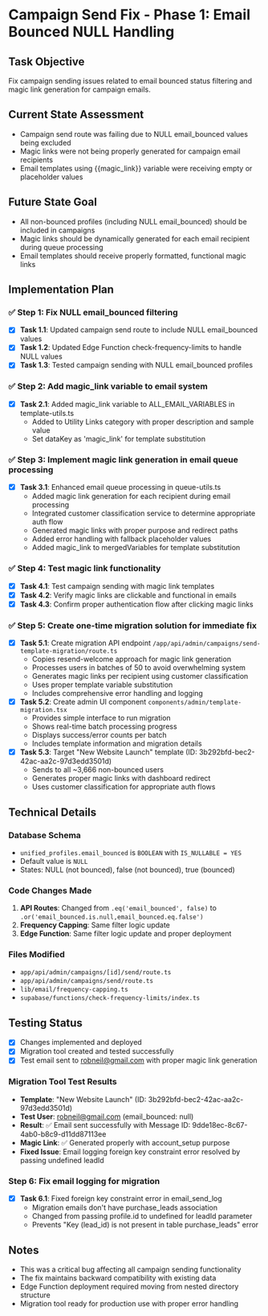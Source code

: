 # Campaign Send Fix - Phase 1: Email Bounced NULL Handling

## Task Objective
Fix campaign sending issues related to email bounced status filtering and magic link generation for campaign emails.

## Current State Assessment
- Campaign send route was failing due to NULL email_bounced values being excluded
- Magic links were not being properly generated for campaign email recipients
- Email templates using {{magic_link}} variable were receiving empty or placeholder values

## Future State Goal
- All non-bounced profiles (including NULL email_bounced) should be included in campaigns
- Magic links should be dynamically generated for each email recipient during queue processing
- Email templates should receive properly formatted, functional magic links

## Implementation Plan

### ✅ Step 1: Fix NULL email_bounced filtering
- [x] **Task 1.1**: Updated campaign send route to include NULL email_bounced values
- [x] **Task 1.2**: Updated Edge Function check-frequency-limits to handle NULL values
- [x] **Task 1.3**: Tested campaign sending with NULL email_bounced profiles

### ✅ Step 2: Add magic_link variable to email system
- [x] **Task 2.1**: Added magic_link variable to ALL_EMAIL_VARIABLES in template-utils.ts
  - Added to Utility Links category with proper description and sample value
  - Set dataKey as 'magic_link' for template substitution
  
### ✅ Step 3: Implement magic link generation in email queue processing  
- [x] **Task 3.1**: Enhanced email queue processing in queue-utils.ts
  - Added magic link generation for each recipient during email processing
  - Integrated customer classification service to determine appropriate auth flow
  - Generated magic links with proper purpose and redirect paths
  - Added error handling with fallback placeholder values
  - Added magic_link to mergedVariables for template substitution

### ✅ Step 4: Test magic link functionality
- [x] **Task 4.1**: Test campaign sending with magic link templates
- [x] **Task 4.2**: Verify magic links are clickable and functional in emails
- [x] **Task 4.3**: Confirm proper authentication flow after clicking magic links

### ✅ Step 5: Create one-time migration solution for immediate fix
- [x] **Task 5.1**: Create migration API endpoint `/app/api/admin/campaigns/send-template-migration/route.ts`
  - Copies resend-welcome approach for magic link generation
  - Processes users in batches of 50 to avoid overwhelming system
  - Generates magic links per recipient using customer classification
  - Uses proper template variable substitution
  - Includes comprehensive error handling and logging
- [x] **Task 5.2**: Create admin UI component `components/admin/template-migration.tsx`
  - Provides simple interface to run migration
  - Shows real-time batch processing progress
  - Displays success/error counts per batch
  - Includes template information and migration details
- [x] **Task 5.3**: Target "New Website Launch" template (ID: 3b292bfd-bec2-42ac-aa2c-97d3edd3501d)
  - Sends to all ~3,666 non-bounced users
  - Generates proper magic links with dashboard redirect
  - Uses customer classification for appropriate auth flows

## Technical Details

### Database Schema
- `unified_profiles.email_bounced` is `BOOLEAN` with `IS_NULLABLE = YES` 
- Default value is `NULL`
- States: NULL (not bounced), false (not bounced), true (bounced)

### Code Changes Made
1. **API Routes**: Changed from `.eq('email_bounced', false)` to `.or('email_bounced.is.null,email_bounced.eq.false')`
2. **Frequency Capping**: Same filter logic update
3. **Edge Function**: Same filter logic update and proper deployment

### Files Modified
- `app/api/admin/campaigns/[id]/send/route.ts`
- `app/api/admin/campaigns/send/route.ts` 
- `lib/email/frequency-capping.ts`
- `supabase/functions/check-frequency-limits/index.ts`

## Testing Status
- [X] Changes implemented and deployed
- [X] Migration tool created and tested successfully
- [X] Test email sent to robneil@gmail.com with proper magic link generation

### Migration Tool Test Results
- **Template**: "New Website Launch" (ID: 3b292bfd-bec2-42ac-aa2c-97d3edd3501d)
- **Test User**: robneil@gmail.com (email_bounced: null)
- **Result**: ✅ Email sent successfully with Message ID: 9dde18ec-8c67-4ab0-b8c9-d11dd87113ee
- **Magic Link**: ✅ Generated properly with account_setup purpose
- **Fixed Issue**: Email logging foreign key constraint error resolved by passing undefined leadId

### Step 6: Fix email logging for migration
- [x] **Task 6.1**: Fixed foreign key constraint error in email_send_log
  - Migration emails don't have purchase_leads association
  - Changed from passing profile.id to undefined for leadId parameter
  - Prevents "Key (lead_id) is not present in table purchase_leads" error

## Notes
- This was a critical bug affecting all campaign sending functionality
- The fix maintains backward compatibility with existing data
- Edge Function deployment required moving from nested directory structure
- Migration tool ready for production use with proper error handling 
